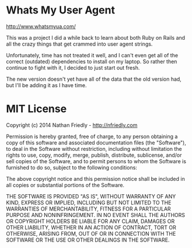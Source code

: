 Whats My User Agent
===================
http://www.whatsmyua.com/

This was a project I did a while back to learn about both Ruby on Rails and all the crazy things that get crammed into user agent strings.

Unfortunately, time has not treated it well, and I can't even get all of the correct (outdated) dependencies to install on my laptop. So rather then continue to fight with it, I decided to just start out fresh.

The new version doesn't yet have all of the data that the old version had, but I'll be adding it as I have time.

MIT License
===========


Copyright (c) 2014 Nathan Friedly - http://nfriedly.com

Permission is hereby granted, free of charge, to any person obtaining a copy
of this software and associated documentation files (the "Software"), to deal
in the Software without restriction, including without limitation the rights
to use, copy, modify, merge, publish, distribute, sublicense, and/or sell
copies of the Software, and to permit persons to whom the Software is
furnished to do so, subject to the following conditions:

The above copyright notice and this permission notice shall be included in
all copies or substantial portions of the Software.

THE SOFTWARE IS PROVIDED "AS IS", WITHOUT WARRANTY OF ANY KIND, EXPRESS OR
IMPLIED, INCLUDING BUT NOT LIMITED TO THE WARRANTIES OF MERCHANTABILITY,
FITNESS FOR A PARTICULAR PURPOSE AND NONINFRINGEMENT. IN NO EVENT SHALL THE
AUTHORS OR COPYRIGHT HOLDERS BE LIABLE FOR ANY CLAIM, DAMAGES OR OTHER
LIABILITY, WHETHER IN AN ACTION OF CONTRACT, TORT OR OTHERWISE, ARISING FROM,
OUT OF OR IN CONNECTION WITH THE SOFTWARE OR THE USE OR OTHER DEALINGS IN
THE SOFTWARE.
